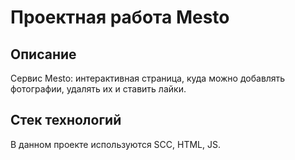 # Проектная работа Mesto
## Описание
Сервис Mesto: интерактивная страница, куда можно добавлять фотографии, удалять их и ставить лайки.

## Стек технологий
В данном проекте используются SCC, HTML, JS.